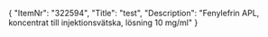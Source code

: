 {
  "ItemNr": "322594",
  "Title": "test",
  "Description": "Fenylefrin APL, koncentrat till injektionsvätska, lösning 10 mg/ml"
}